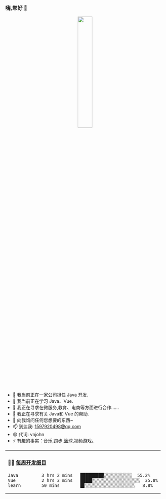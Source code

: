 ### 嗨,您好 👋

<!--
**vnjohn/vnjohn** is a ✨ _special_ ✨ repository because its `README.md` (this file) appears on your GitHub profile.
-->

<p align="center">
  <img src="https://github.com/JasonkayZK/jasonkayzk/blob/master/hello-world.gif" width="30%">
</p>


- 🔭 我当前正在一家公司担任 Java 开发.
- 🌱 我当前正在学习 Java、Vue.
- 👯 我正在寻求在微服务,教育、电商等方面进行合作……
- 🤔 我正在寻求有关 Java和 Vue 的帮助.
- 💬 向我询问任何您想要的东西~
- 📫 到达我: 1597920498@qq.com
- 😄 代词: vnjohn
- ⚡ 有趣的事实：音乐,跑步,篮球,视频游戏。

<table width="800px">
<tr>
<td valign="top" width="100%">

#### 🏊‍♂️ <a href="https://github.com/vnjohn?tab=repositories" target="_blank">每周开发细目</a>

<!-- code_time starts -->

```text
Java         3 hrs 2 mins   █████████░░░░░░░░░░░  55.2%
Vue          2 hrs 3 mins   ████▋░░░░░░░░░░░░░░░░░░  35.8%
learn        50 mins        █▋░░░░░░░░░░░░░░░░░░░   8.8%
```

<!-- code_time ends -->
</td>

</tr>

</table>
